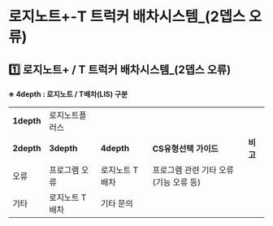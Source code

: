 # 로지노트+-T 트럭커 배차시스템_(2뎁스 오류)

**1️⃣ 로지노트+ / T 트럭커 배차시스템\_(2뎁스 오류)**
-------------------------------------

****※ 4depth : 로지노트 / T배차(LIS) 구분****

|  |  |  |  |  |
| --- | --- | --- | --- | --- |
| **1depth** | 로지노트플러스 | | | |
| **2depth** | **3depth** | **4depth** | **CS유형선택 가이드** | **비고** |
| 오류 | 프로그램 오류 | 로지노트 T배차 | 프로그램 관련 기타 오류 (기능 오류 등) |  |
| 기타 | 로지노트 T배차 | 기타 문의 |  |